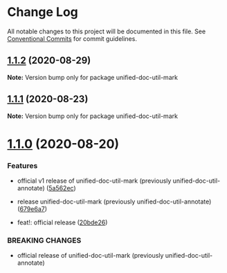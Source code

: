 # Change Log

All notable changes to this project will be documented in this file.
See [Conventional Commits](https://conventionalcommits.org) for commit guidelines.

## [1.1.2](https://github.com/unified-doc/unified-doc/compare/unified-doc-util-mark@1.1.1...unified-doc-util-mark@1.1.2) (2020-08-29)

**Note:** Version bump only for package unified-doc-util-mark





## [1.1.1](https://github.com/unified-doc/unified-doc/compare/unified-doc-util-mark@1.1.0...unified-doc-util-mark@1.1.1) (2020-08-23)

**Note:** Version bump only for package unified-doc-util-mark





# [1.1.0](https://github.com/unified-doc/unified-doc/compare/unified-doc-util-mark@1.1.0...unified-doc-util-mark@1.1.0) (2020-08-20)


### Features

* official v1 release of unified-doc-util-mark (previously unified-doc-util-annotate) ([5a562ec](https://github.com/unified-doc/unified-doc/commit/5a562ec28c661e04f0b60249c1ca0d9f014873e6))
* release unified-doc-util-mark (previously unified-doc-util-annotate) ([679e6a7](https://github.com/unified-doc/unified-doc/commit/679e6a71f15dd0ce7e8ff4d79eec7ede26466b3d))


* feat!: official release ([20bde26](https://github.com/unified-doc/unified-doc/commit/20bde265aa48f871e1c246154ef0d0e455833f88))


### BREAKING CHANGES

* official release of unified-doc-util-mark (previously unified-doc-util-annotate)
